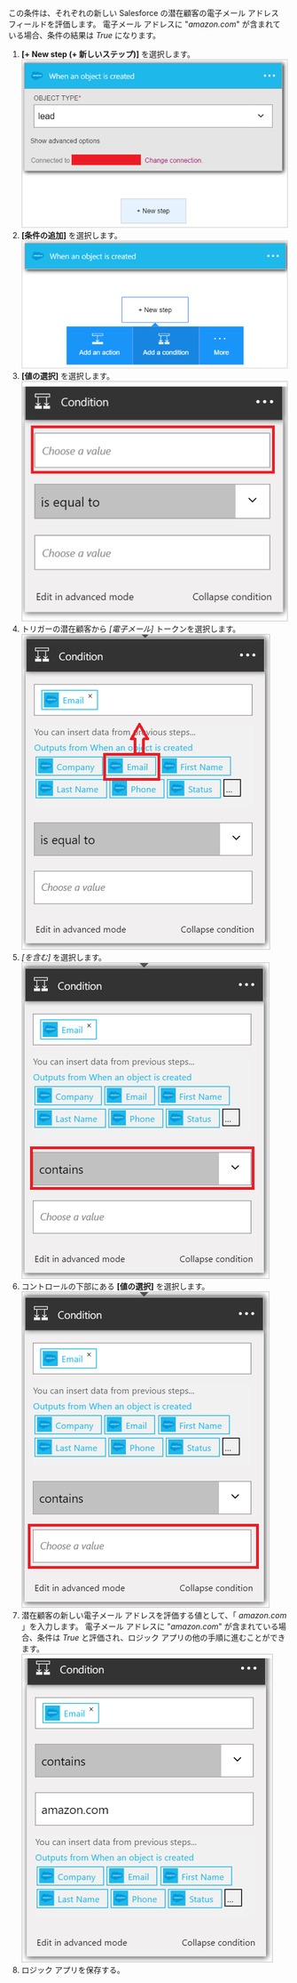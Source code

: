 この条件は、それぞれの新しい Salesforce の潜在顧客の電子メール アドレス フィールドを評価します。 電子メール アドレスに "*amazon.com*" が含まれている場合、条件の結果は *True* になります。

1. **[+ New step (+ 新しいステップ)]** を選択します。  
   ![Salesforce 条件イメージ 1](./media/connectors-create-api-salesforce/condition-1.png)   
2. **[条件の追加]** を選択します。    
   ![Salesforce 条件イメージ 2](./media/connectors-create-api-salesforce/condition-2.png)  
3. **[値の選択]** を選択します。    
   ![Salesforce 条件イメージ 3](./media/connectors-create-api-salesforce/condition-3.png)  
4. トリガーの潜在顧客から *[電子メール]* トークンを選択します。    
   ![Salesforce 条件イメージ 4](./media/connectors-create-api-salesforce/condition-4.png)  
5. *[を含む]* を選択します。      
   ![Salesforce 条件イメージ 5](./media/connectors-create-api-salesforce/condition-5.png)  
6. コントロールの下部にある **[値の選択]** を選択します。     
   ![Salesforce 条件イメージ 6](./media/connectors-create-api-salesforce/condition-6.png)  
7. 潜在顧客の新しい電子メール アドレスを評価する値として、「 *amazon.com* 」を入力します。 電子メール アドレスに "*amazon.com*" が含まれている場合、条件は *True* と評価され、ロジック アプリの他の手順に進むことができます。    
   ![Salesforce 条件イメージ 7](./media/connectors-create-api-salesforce/condition-7.png)  
8. ロジック アプリを保存する。  

